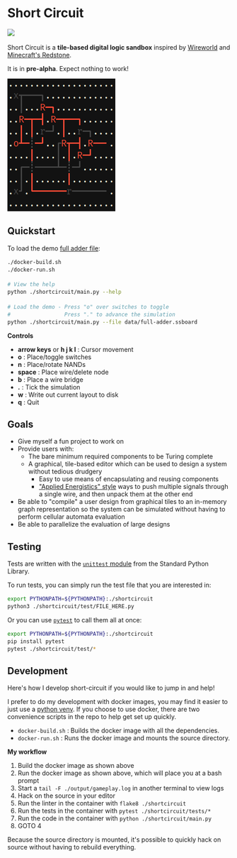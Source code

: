 # Short Circuit

<p class="shields">
    <a href="https://hub.docker.com/r/amfl/short-circuit" alt="Docker Automated build">
        <img src="https://img.shields.io/docker/cloud/automated/amfl/short-circuit" /></a>
</p>

Short Circuit is a **tile-based digital logic sandbox** inspired by
[Wireworld][wireworld] and [Minecraft's Redstone][redstone].

It is in **pre-alpha**. Expect nothing to work!

![Full Adder](./docs/full-adder.png)

## Quickstart

To load the demo [full adder file][full-adder]:

```bash
./docker-build.sh
./docker-run.sh

# View the help
python ./shortcircuit/main.py --help

# Load the demo - Press "o" over switches to toggle
#                 Press "." to advance the simulation
python ./shortcircuit/main.py --file data/full-adder.ssboard
```

**Controls**

- **arrow keys** or **h j k l** : Cursor movement
- **o** : Place/toggle switches
- **n** : Place/rotate NANDs
- **space** : Place wire/delete node
- **b** : Place a wire bridge
- **.** : Tick the simulation
- **w** : Write out current layout to disk
- **q** : Quit

[full-adder]: ./data/full-adder.ssboard

## Goals

- Give myself a fun project to work on
- Provide users with:
  - The bare minimum required components to be Turing complete
  - A graphical, tile-based editor which can be used to design a system without
    tedious drudgery
    - Easy to use means of encapsulating and reusing components
    - ["Applied Energistics" style][ae-p2p-bus] ways to push multiple
      signals through a single wire, and then unpack them at the other end
- Be able to "compile" a user design from graphical tiles to an in-memory graph
  representation so the system can be simulated without having to perform
  cellular automata evaluation
- Be able to parallelize the evaluation of large designs

[ae-p2p-bus]: https://ae-mod.info/P2P-Tunnel/
[wireworld]: https://en.wikipedia.org/wiki/Wireworld
[redstone]: https://minecraft.gamepedia.com/Redstone_Dust#Redstone_component

## Testing

Tests are written with the [`unittest` module][python-unittest] from the
Standard Python Library.

To run tests, you can simply run the test file that you are interested in:

```bash
export PYTHONPATH=${PYTHONPATH}:./shortcircuit
python3 ./shortcircuit/test/FILE_HERE.py
```

Or you can use [`pytest`][pytest-unittest] to call them all at once:

```bash
export PYTHONPATH=${PYTHONPATH}:./shortcircuit
pip install pytest
pytest ./shortcircuit/test/*
```

[python-unittest]: https://docs.python.org/3/library/unittest.html#module-unittest
[pytest-unittest]: https://docs.pytest.org/en/latest/unittest.html

## Development

Here's how I develop short-circuit if you would like to jump in and help!

I prefer to do my development with docker images, you may find it easier to
just use a [python venv][venv]. If you choose to use docker, there are two
convenience scripts in the repo to help get set up quickly.

- `docker-build.sh` : Builds the docker image with all the dependencies.
- `docker-run.sh` : Runs the docker image and mounts the source directory.

**My workflow**

1. Build the docker image as shown above
2. Run the docker image as shown above, which will place you at a bash prompt
3. Start a `tail -F ./output/gameplay.log` in another terminal to view logs
4. Hack on the source in your editor
5. Run the linter in the container with `flake8 ./shortcircuit`
6. Run the tests in the container with `pytest ./shortcircuit/tests/*`
7. Run the code in the container with `python ./shortcircuit/main.py`
8. GOTO 4

Because the source directory is mounted, it's possible to quickly hack on
source without having to rebuild everything.

[venv]: https://docs.python.org/3/library/venv.html
